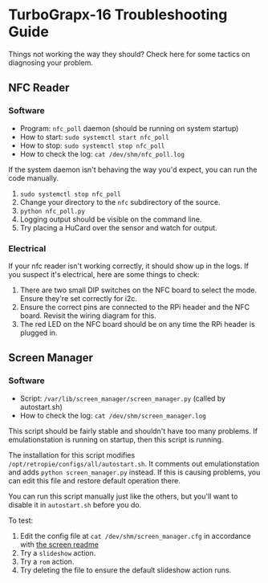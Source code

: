 # TurboGrapx-16 Troubleshooting Guide

Things not working the way they should? Check here for some tactics on diagnosing your problem.

## NFC Reader

### Software

- Program: `nfc_poll` daemon (should be running on system startup)
- How to start: `sudo systemctl start nfc_poll`
- How to stop: `sudo systemctl stop nfc_poll`
- How to check the log: `cat /dev/shm/nfc_poll.log`

If the system daemon isn't behaving the way you'd expect, you can run the code manually.

1. `sudo systemctl stop nfc_poll`
2. Change your directory to the `nfc` subdirectory of the source.
3. `python nfc_poll.py`
4. Logging output should be visible on the command line.
5. Try placing a HuCard over the sensor and watch for output.

### Electrical

If your nfc reader isn't working correctly, it should show up in the logs. If you suspect it's electrical, here are some things to check:

1. There are two small DIP switches on the NFC board to select the mode. Ensure they're set correctly for i2c.
2. Ensure the correct pins are connected to the RPi header and the NFC board. Revisit the wiring diagram for this.
3. The red LED on the NFC board should be on any time the RPi header is plugged in.


## Screen Manager

### Software

- Script: `/var/lib/screen_manager/screen_manager.py` (called by autostart.sh)
- How to check the log: `cat /dev/shm/screen_manager.log`

This script should be fairly stable and shouldn't have too many problems. If emulationstation is running on startup, then this script is running.

The installation for this script modifies `/opt/retropie/configs/all/autostart.sh`. It comments out emulationstation and adds `python screen_manager.py` instead. If this is causing problems, you can edit this file and restore default operation there.

You can run this script manually just like the others, but you'll want to disable it in `autostart.sh` before you do.

To test:

1. Edit the config file at `cat /dev/shm/screen_manager.cfg` in accordance with [the screen readme](https://github.com/vminnocci/turbograpx-16-nfc/blob/master/screen/README.md)
2. Try a `slideshow` action.
3. Try a `rom` action.
4. Try deleting the file to ensure the default slideshow action runs.



